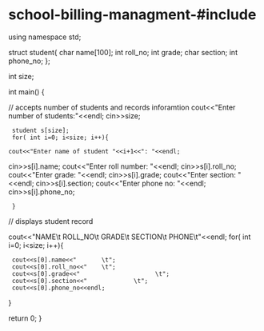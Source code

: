 # school-billing-managment-#include<iostream>
using namespace std;

struct student{
  char name[100];
  int roll_no;
  int grade;
  char section;
  int phone_no;
  };
  
  int size;
  
  int main() {
  	
  // accepts number of students and records inforamtion
  cout<<"Enter number of students:"<<endl;
  cin>>size;
  
     student s[size];
     for( int i=0; i<size; i++){
   
   	cout<<"Enter name of student "<<i+1<<": "<<endl;
   cin>>s[i].name;
    cout<<"Enter roll number: "<<endl;
   cin>>s[i].roll_no;
   cout<<"Enter grade: "<<endl;
   cin>>s[i].grade;
   cout<<"Enter section: "<<endl;
   cin>>s[i].section;
   cout<<"Enter phone no: "<<endl;
   cin>>s[i].phone_no;
  
	 }
// displays student record
	 
 cout<<"NAME\t      ROLL_NO\t    GRADE\t   SECTION\t   PHONE\t"<<endl;
    for( int i=0; i<size; i++){
	
	 cout<<s[0].name<<"       \t";
	 cout<<s[0].roll_no<<"    \t";
	 cout<<s[0].grade<<"                     \t";
	 cout<<s[0].section<<"             \t";
	 cout<<s[0].phone_no<<endl;
}
	 
  
  return 0;
  }
